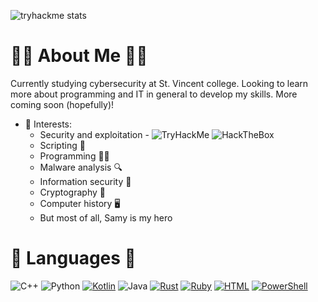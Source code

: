 ![tryhackme stats](https://raw.githubusercontent.com/calicojack1720/calicojack1720/master/assets/thm_propic.png)

# 🏴‍☠️ About Me 🏴‍☠️

Currently studying cybersecurity at St. Vincent college. Looking to learn more about programming and IT in general to develop my skills. More coming soon (hopefully)!

 - 🔭 Interests:
    - Security and exploitation - ![TryHackMe](https://img.shields.io/badge/TryHackMe-000000?logo=tryhackme&logoColor=white) ![HackTheBox](https://img.shields.io/badge/HackTheBox-000000?logo=hackthebox&logoColor=green)
    - Scripting 📜
    - Programming 👨‍💻
    - Malware analysis 🔍
    - Information security 🏰
    - Cryptography 🔐
    - Computer history 🖥️
    - But most of all, Samy is my hero

# 👾 Languages 👾
![C++](https://img.shields.io/badge/c++-%2300599C.svg?style=for-the-badge&logo=c%2B%2B&logoColor=white) ![Python](https://img.shields.io/badge/python-3670A0?style=for-the-badge&logo=python&logoColor=ffdd54) [![Kotlin](https://img.shields.io/badge/Kotlin-%237F52FF.svg?style=for-the-badge&logo=kotlin&logoColor=white)](#) ![Java](https://img.shields.io/badge/java-%23ED8B00.svg?style=for-the-badge&logo=openjdk&logoColor=white) [![Rust](https://img.shields.io/badge/Rust-%23000000.svg?style=for-the-badge&logo=rust&logoColor=white)](#) [![Ruby](https://img.shields.io/badge/Ruby-%23CC342D.svg?style=for-the-badge&logo=ruby&logoColor=white)](#) [![HTML](https://img.shields.io/badge/HTML-%23E34F26.svg?style=for-the-badge&logo=html5&logoColor=white)](#) [![PowerShell](https://img.shields.io/badge/PowerShell-%235391FE.svg?style=for-the-badge&logo=powershell&logoColor=white)](#)


<!--
**calicojack1720/calicojack1720** is a ✨ _special_ ✨ repository because its `README.md` (this file) appears on your GitHub profile.

Here are some ideas to get you started:

- 🔭 I’m currently working on ...
- 🌱 I’m currently learning ...
- 👯 I’m looking to collaborate on ...
- 🤔 I’m looking for help with ...
- 💬 Ask me about ...
- 📫 How to reach me: ...
- 😄 Pronouns: ...
- ⚡ Fun fact: ...
-->
